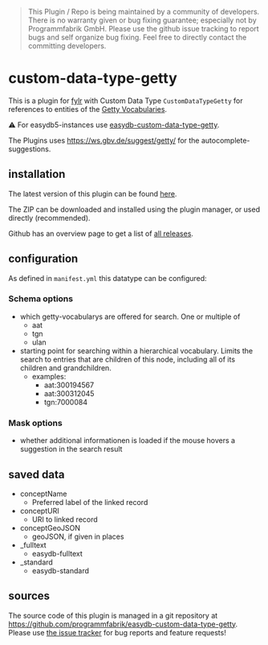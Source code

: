 > This Plugin / Repo is being maintained by a community of developers.
There is no warranty given or bug fixing guarantee; especially not by
Programmfabrik GmbH. Please use the github issue tracking to report bugs
and self organize bug fixing. Feel free to directly contact the committing
developers.

# custom-data-type-getty

This is a plugin for [fylr](https://docs.fylr.io/) with Custom Data Type `CustomDataTypeGetty` for references to entities of the [Getty Vocabularies](https://www.getty.edu/research/tools/vocabularies/).

⚠️ For easydb5-instances use [easydb-custom-data-type-getty](https://github.com/programmfabrik/easydb-custom-data-type-getty).

The Plugins uses <https://ws.gbv.de/suggest/getty/> for the autocomplete-suggestions.

## installation

The latest version of this plugin can be found [here](https://github.com/programmfabrik/fylr-plugin-custom-data-type-getty/releases/latest/download/customDataTypeGetty.zip).

The ZIP can be downloaded and installed using the plugin manager, or used directly (recommended).

Github has an overview page to get a list of [all releases](https://github.com/programmfabrik/fylr-plugin-custom-data-type-getty/releases/).

## configuration

As defined in `manifest.yml` this datatype can be configured:

### Schema options

* which getty-vocabularys are offered for search. One or multiple of
    * aat
    * tgn
    * ulan
* starting point for searching within a hierarchical vocabulary. Limits the search to entries that are children of this node, including all of its children and grandchildren.
     * examples:
        * aat:300194567
        * aat:300312045
        * tgn:7000084

### Mask options

* whether additional informationen is loaded if the mouse hovers a suggestion in the search result

## saved data
* conceptName
    * Preferred label of the linked record
* conceptURI
    * URI to linked record
* conceptGeoJSON
    * geoJSON, if given in places 
* _fulltext
    * easydb-fulltext
* _standard
    * easydb-standard

## sources

The source code of this plugin is managed in a git repository at <https://github.com/programmfabrik/easydb-custom-data-type-getty>. Please use [the issue tracker](https://github.com/programmfabrik/easydb-custom-data-type-getty/issues) for bug reports and feature requests!
